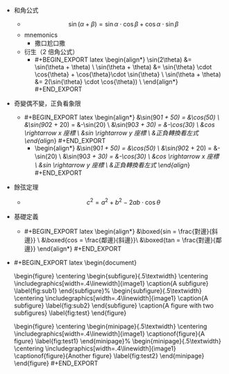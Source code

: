 - 和角公式
	- $$ \sin(\alpha + \beta) = \sin{\alpha} \cdot \cos{\beta} + \cos{\alpha} \cdot \sin{\beta} $$
	- mnemonics
		- 撒口尬口撒
	- 衍生（2 倍角公式）
		- #+BEGIN_EXPORT latex
		  \begin{align*}
		  \sin(2\theta) &= \sin(\theta + \theta) \\
		  \sin(\theta + \theta) &= \sin{\theta} \cdot \cos{\theta} + \cos{\theta}\cdot \sin{\theta}   \\
		  \sin(\theta + \theta) &= 2(\sin{\theta} \cdot \cos{\theta}) \\
		  \end{align*}
		  #+END_EXPORT
- 奇變偶不變，正負看象限
	- #+BEGIN_EXPORT latex
	  \begin{align*}
	  &\sin(90*1 + 50) = &\cos(50) \\
	  &\sin(90*2 + 20) = &-\sin(20) \\
	  &\sin(90*3 + 30) = &-\cos(30) \\
	  &cos \rightarrow x 座標 \\
	  &sin \rightarrow y 座標 \\
	  &正負轉換看左式
	  \end{align*}
	  #+END_EXPORT
		- \begin{align*}
		  &\sin(90*1 + 50) = &\cos(50) \\
		  &\sin(90*2 + 20) = &-\sin(20) \\
		  &\sin(90*3 + 30) = &-\cos(30) \\
		  &cos \rightarrow x 座標 \\
		  &sin \rightarrow y 座標 \\
		  &正負轉換看左式
		  \end{align*}
		  #+END_EXPORT
- 餘弦定理
	- $$ c^2 = a^2 + b^2 -2ab \cdot \cos{\theta} $$
- 基礎定義
	- #+BEGIN_EXPORT latex
	  \begin{align*}
	  &\boxed{sin = \frac{對邊}{斜邊}} \\
	  &\boxed{cos = \frac{鄰邊}{斜邊}}\\
	  &\boxed{tan = \frac{對邊}{鄰邊}}
	  \end{align*}
	  #+END_EXPORT
- #+BEGIN_EXPORT latex
  \begin{document}
  
  \begin{figure}
  \centering
  \begin{subfigure}{.5\textwidth}
    \centering
    \includegraphics[width=.4\linewidth]{image1}
    \caption{A subfigure}
    \label{fig:sub1}
  \end{subfigure}%
  \begin{subfigure}{.5\textwidth}
    \centering
    \includegraphics[width=.4\linewidth]{image1}
    \caption{A subfigure}
    \label{fig:sub2}
  \end{subfigure}
  \caption{A figure with two subfigures}
  \label{fig:test}
  \end{figure}
  
  \begin{figure}
  \centering
  \begin{minipage}{.5\textwidth}
    \centering
    \includegraphics[width=.4\linewidth]{image1}
    \captionof{figure}{A figure}
    \label{fig:test1}
  \end{minipage}%
  \begin{minipage}{.5\textwidth}
    \centering
    \includegraphics[width=.4\linewidth]{image1}
    \captionof{figure}{Another figure}
    \label{fig:test2}
  \end{minipage}
  \end{figure}
  #+END_EXPORT